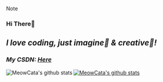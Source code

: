 > [!NOTE]
> ### Hi There👋

## *I love coding, just imagine🌟 & creative🎇!*

### *My CSDN: [Here](https://blog.csdn.net/weixin_45122104)*
<!--img align="left" src="https://github-readme-stats.vercel.app/api?username=MeowCata&show_icons=true&count_private=false&theme=vue-dark" /!-->

<a href="https://github.com/MeowCata"><img align="left" src="https://github-readme-stats.vercel.app/api?username=MeowCata&show_icons=true&include_all_commits=true&theme=onedark&hide_border=true&locale=en" alt="MeowCata's github stats" /></a>

<a href="https://github.com/meowcata"><img align="center" src="https://github-readme-stats.vercel.app/api/top-langs/?username=meowcata&locale=en&layout=compact&theme=onedark&hide_border=true" alt="MeowCata's github stats" /></a>
